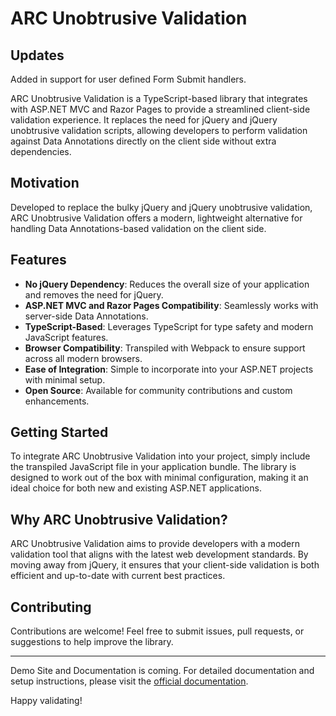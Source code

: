 # ARC Unobtrusive Validation

## Updates
Added in support for user defined Form Submit handlers.

ARC Unobtrusive Validation is a TypeScript-based library that integrates with ASP.NET MVC and Razor Pages to provide a streamlined client-side validation experience. It replaces the need for jQuery and jQuery unobtrusive validation scripts, allowing developers to perform validation against Data Annotations directly on the client side without extra dependencies.

## Motivation

Developed to replace the bulky jQuery and jQuery unobtrusive validation, ARC Unobtrusive Validation offers a modern, lightweight alternative for handling Data Annotations-based validation on the client side.

## Features

- **No jQuery Dependency**: Reduces the overall size of your application and removes the need for jQuery.
- **ASP.NET MVC and Razor Pages Compatibility**: Seamlessly works with server-side Data Annotations.
- **TypeScript-Based**: Leverages TypeScript for type safety and modern JavaScript features.
- **Browser Compatibility**: Transpiled with Webpack to ensure support across all modern browsers.
- **Ease of Integration**: Simple to incorporate into your ASP.NET projects with minimal setup.
- **Open Source**: Available for community contributions and custom enhancements.

## Getting Started

To integrate ARC Unobtrusive Validation into your project, simply include the transpiled JavaScript file in your application bundle. The library is designed to work out of the box with minimal configuration, making it an ideal choice for both new and existing ASP.NET applications.

## Why ARC Unobtrusive Validation?

ARC Unobtrusive Validation aims to provide developers with a modern validation tool that aligns with the latest web development standards. By moving away from jQuery, it ensures that your client-side validation is both efficient and up-to-date with current best practices.

## Contributing

Contributions are welcome! Feel free to submit issues, pull requests, or suggestions to help improve the library.

---
Demo Site and Documentation is coming.
For detailed documentation and setup instructions, please visit the [official documentation](#).

Happy validating!

